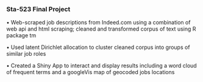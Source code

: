 ### Sta-523 Final Project


•	Web-scraped job descriptions from Indeed.com using a combination of web api and html scraping; cleaned and transformed corpus of text using R package tm

•	Used latent Dirichlet allocation to cluster cleaned corpus into groups of similar job roles

•	Created a Shiny App to interact and display results including a word cloud of frequent terms and a googleVis map of geocoded jobs locations 
